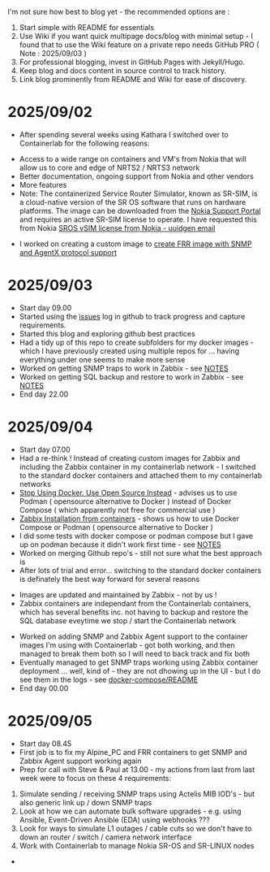 I'm not sure how best to blog yet - the recommended options are :

1. Start simple with README for essentials
2. Use Wiki if you want quick multipage docs/blog with minimal setup - I found that to use the Wiki feature on a private repo needs GitHub PRO ( Note : 2025/09/03 )
3. For professional blogging, invest in GitHub Pages with Jekyll/Hugo.
4. Keep blog and docs content in source control to track history.
5. Link blog prominently from README and Wiki for ease of discovery.
  
# 2025/09/02

* After spending several weeks using Kathara I switched over to Containerlab for the following reasons:
- Access to a wide range on containers and VM's from Nokia that will allow us to core and edge of NRTS2 / NRTS3 network
- Better documentation, ongoing support from Nokia and other vendors
- More features
- Note: The containerized Service Router Simulator, known as SR-SIM, is a cloud-native version of the SR OS software that runs on hardware platforms. The image can be downloaded from the [Nokia Support Portal](https://customer.nokia.com/support/s/) and requires an active SR-SIM license to operate. I have requested this from Nokia [SROS vSIM license from Nokia - uuidgen email](https://github.com/mmorrow24work/digital-twin-containerlab/issues/1)
* I worked on creating a custom image to [create FRR image with SNMP and AgentX protocol support](https://github.com/mmorrow24work/digital-twin-containerlab/blob/main/frr-snmp.md)

# 2025/09/03

* Start day 09.00
* Started using the [issues](https://github.com/mmorrow24work/digital-twin-containerlab/issues) log in github to track progress and capture requirements.
* Started this blog and exploring github best practices
* Had a tidy up of this repo to create subfolders for my docker images - which I have previously created using multiple repos for ... having everything under one seems to make more sense
* Worked on getting SNMP traps to work in Zabbix - see [NOTES](https://github.com/mmorrow24work/digital-twin-containerlab/blob/main/NOTES.md)
* Worked on getting SQL backup and restore to work in Zabbix - see [NOTES](https://github.com/mmorrow24work/digital-twin-containerlab/blob/main/NOTES.md)
* End day 22.00
 
# 2025/09/04

* Start day 07.00
* Had a re-think ! Instead of creating custom images for Zabbix and including the Zabbix container in my containerlab network - I switched to the standard docker containers and attached them to my containerlab networks
* [Stop Using Docker. Use Open Source Instead](https://www.youtube.com/watch?v=Z5uBcczJxUY&t) - advises us to use Podman ( opensource alternative to Docker ) instead of Docker Compose ( which apparently not free for commercial use )
* [Zabbix Installation from containers](https://www.zabbix.com/documentation/current/en/manual/installation/containers) - shows us how to use Docker Compose or Podman ( opensource alternative to Docker )
* I did some tests with docker compose or podman compose but I gave up on podman because it didn't work first time - see [NOTES](https://github.com/mmorrow24work/digital-twin-containerlab/blob/main/NOTES.md)
* Worked on merging Github repo's - still not sure what the best approach is
* After lots of trial and error... switching to the standard docker containers is definately the best way forward for several reasons
- Images are updated and maintained by Zabbix - not by us !
- Zabbix containers are independant from the Containerlab containers, which has several benefits inc. not having to backup and restore the SQL database eveytime we stop / start the Containerlab network
* Worked on adding SNMP and Zabbix Agent support to the container images I'm using with Containerlab - got both working, and then managed to break them both so I will need to back track and fix both
* Eventually managed to get SNMP traps working using Zabbix container deployment ... well, kind of - they are not dhowing up in the UI - but I do see them in the logs - see [docker-compose/README](https://github.com/mmorrow24work/digital-twin-containerlab/blob/main/docker-compose/README.md)
* End day 00.00

# 2025/09/05

* Start day 08.45
* First job is to fix my Alpine_PC and FRR containers to get SNMP and Zabbix Agent support working again
* Prep for call with Steve & Paul at 13.00 - my actions from last from last week were to focus on these 4 requirements:
1. Simulate sending / receiving SNMP traps using Actelis MIB IOD's - but also generic link up / down SNMP traps
2. Look at how we can automate bulk software upgrades - e.g. using Ansible, Event-Driven Ansible (EDA) using webhooks ???
3. Look for ways to simulate L1 outages / cable cuts so we don't have to down an router / switch / camera network interface
4. Work with Containerlab to manage Nokia SR-OS and SR-LINUX nodes
* 
